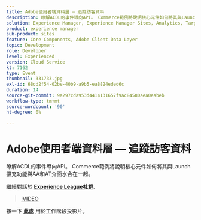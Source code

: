 ```yaml
---
title: Adobe使用者端資料層 — 追蹤訪客資料
description: 瞭解ACDL的事件導向API。 Commerce範例將說明核心元件如何將其與Launch擴充功能與AA和AT介面水合在一起。 此工作階段屬於Adobe Developers Live內容事件的一部分。
solution: Experience Manager, Experience Manager Sites, Analytics, Target
product: experience manager
sub-product: sites
feature: Core Components, Adobe Client Data Layer
topic: Development
role: Developer
level: Experienced
version: Cloud Service
kt: 7162
type: Event
thumbnail: 331733.jpg
exl-id: 68cd2f54-02be-40b9-a9b5-ea8824eded6c
duration: 14
source-git-commit: 9a297cda953d4414131657f9ac84580aea0eabeb
workflow-type: tm+mt
source-wordcount: '90'
ht-degree: 0%

---
```


# Adobe使用者端資料層 — 追蹤訪客資料

瞭解ACDL的事件導向API。 Commerce範例將說明核心元件如何將其與Launch擴充功能與AA和AT介面水合在一起。

繼續對話於 **[Experience League社群](https://adobe.ly/36Yd3v6)**.

>[!VIDEO](https://video.tv.adobe.com/v/331733/?quality=12&learn=on&hidetitle=true)

按一下 **[此處](/help/adobe-developers-live/assets/adobe-client-data-layer.pdf)** 用於工作階段投影片。
